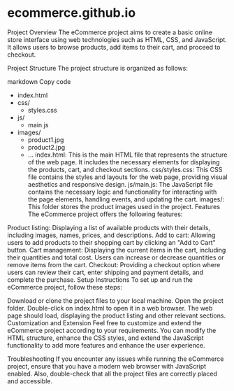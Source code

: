 # ecommerce.github.io

Project Overview
The eCommerce project aims to create a basic online store interface using web technologies such as HTML, CSS, and JavaScript. It allows users to browse products, add items to their cart, and proceed to checkout.

Project Structure
The project structure is organized as follows:

markdown
Copy code
- index.html
- css/
  - styles.css
- js/
  - main.js
- images/
  - product1.jpg
  - product2.jpg
  - ...
index.html: This is the main HTML file that represents the structure of the web page. It includes the necessary elements for displaying the products, cart, and checkout sections.
css/styles.css: This CSS file contains the styles and layouts for the web page, providing visual aesthetics and responsive design.
js/main.js: The JavaScript file contains the necessary logic and functionality for interacting with the page elements, handling events, and updating the cart.
images/: This folder stores the product images used in the project.
Features
The eCommerce project offers the following features:

Product listing: Displaying a list of available products with their details, including images, names, prices, and descriptions.
Add to cart: Allowing users to add products to their shopping cart by clicking an "Add to Cart" button.
Cart management: Displaying the current items in the cart, including their quantities and total cost. Users can increase or decrease quantities or remove items from the cart.
Checkout: Providing a checkout option where users can review their cart, enter shipping and payment details, and complete the purchase.
Setup Instructions
To set up and run the eCommerce project, follow these steps:

Download or clone the project files to your local machine.
Open the project folder.
Double-click on index.html to open it in a web browser.
The web page should load, displaying the product listing and other relevant sections.
Customization and Extension
Feel free to customize and extend the eCommerce project according to your requirements. You can modify the HTML structure, enhance the CSS styles, and extend the JavaScript functionality to add more features and enhance the user experience.

Troubleshooting
If you encounter any issues while running the eCommerce project, ensure that you have a modern web browser with JavaScript enabled. Also, double-check that all the project files are correctly placed and accessible.
